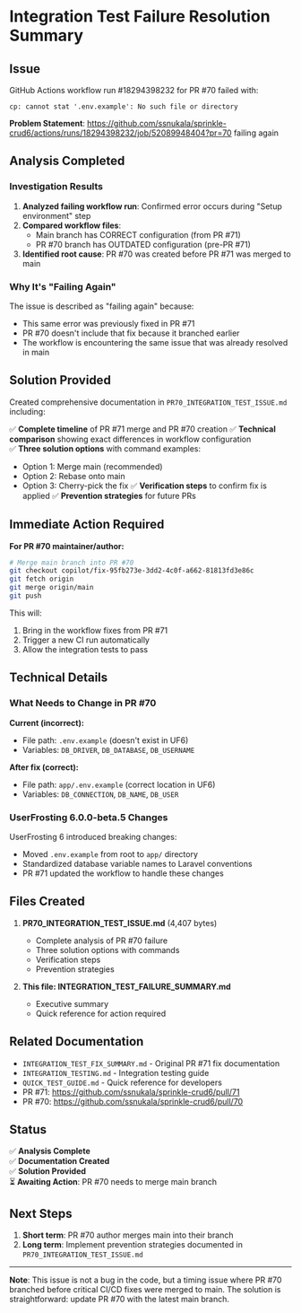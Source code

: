# Integration Test Failure Resolution Summary

## Issue
GitHub Actions workflow run #18294398232 for PR #70 failed with:
```
cp: cannot stat '.env.example': No such file or directory
```

**Problem Statement**: https://github.com/ssnukala/sprinkle-crud6/actions/runs/18294398232/job/52089948404?pr=70 failing again

## Analysis Completed

### Investigation Results

1. **Analyzed failing workflow run**: Confirmed error occurs during "Setup environment" step
2. **Compared workflow files**: 
   - Main branch has CORRECT configuration (from PR #71)
   - PR #70 branch has OUTDATED configuration (pre-PR #71)
3. **Identified root cause**: PR #70 was created before PR #71 was merged to main

### Why It's "Failing Again"

The issue is described as "failing again" because:
- This same error was previously fixed in PR #71
- PR #70 doesn't include that fix because it branched earlier
- The workflow is encountering the same issue that was already resolved in main

## Solution Provided

Created comprehensive documentation in `PR70_INTEGRATION_TEST_ISSUE.md` including:

✅ **Complete timeline** of PR #71 merge and PR #70 creation
✅ **Technical comparison** showing exact differences in workflow configuration  
✅ **Three solution options** with command examples:
   - Option 1: Merge main (recommended)
   - Option 2: Rebase onto main
   - Option 3: Cherry-pick the fix
✅ **Verification steps** to confirm fix is applied
✅ **Prevention strategies** for future PRs

## Immediate Action Required

**For PR #70 maintainer/author:**

```bash
# Merge main branch into PR #70
git checkout copilot/fix-95fb273e-3dd2-4c0f-a662-81813fd3e86c
git fetch origin
git merge origin/main
git push
```

This will:
1. Bring in the workflow fixes from PR #71
2. Trigger a new CI run automatically
3. Allow the integration tests to pass

## Technical Details

### What Needs to Change in PR #70

**Current (incorrect):**
- File path: `.env.example` (doesn't exist in UF6)
- Variables: `DB_DRIVER`, `DB_DATABASE`, `DB_USERNAME`

**After fix (correct):**
- File path: `app/.env.example` (correct location in UF6)
- Variables: `DB_CONNECTION`, `DB_NAME`, `DB_USER`

### UserFrosting 6.0.0-beta.5 Changes

UserFrosting 6 introduced breaking changes:
- Moved `.env.example` from root to `app/` directory
- Standardized database variable names to Laravel conventions
- PR #71 updated the workflow to handle these changes

## Files Created

1. **PR70_INTEGRATION_TEST_ISSUE.md** (4,407 bytes)
   - Complete analysis of PR #70 failure
   - Three solution options with commands
   - Verification steps
   - Prevention strategies

2. **This file: INTEGRATION_TEST_FAILURE_SUMMARY.md**
   - Executive summary
   - Quick reference for action required

## Related Documentation

- `INTEGRATION_TEST_FIX_SUMMARY.md` - Original PR #71 fix documentation
- `INTEGRATION_TESTING.md` - Integration testing guide
- `QUICK_TEST_GUIDE.md` - Quick reference for developers
- PR #71: https://github.com/ssnukala/sprinkle-crud6/pull/71
- PR #70: https://github.com/ssnukala/sprinkle-crud6/pull/70

## Status

✅ **Analysis Complete**  
✅ **Documentation Created**  
✅ **Solution Provided**  
⏳ **Awaiting Action**: PR #70 needs to merge main branch

## Next Steps

1. **Short term**: PR #70 author merges main into their branch
2. **Long term**: Implement prevention strategies documented in `PR70_INTEGRATION_TEST_ISSUE.md`

---

**Note**: This issue is not a bug in the code, but a timing issue where PR #70 branched before critical CI/CD fixes were merged to main. The solution is straightforward: update PR #70 with the latest main branch.
